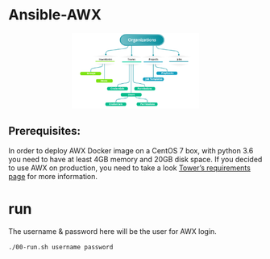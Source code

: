 # Ansible-AWX
<!-- https://medium.com/swlh/ansible-awx-installation-5861b115455a -->

<p align="center">
  <img width="50%" src="./README.images/Ansible-AWX-object-hierarchy.png">
</p>

## Prerequisites:
In order to deploy AWX Docker image on a CentOS 7 box, with python 3.6 you need to have at least 4GB memory and 20GB disk space. If you decided to use AWX on production, you need to take a look [Tower’s requirements page](https://docs.ansible.com/ansible-tower/2.2.2/html/installandreference/requirements_refguide.html) for more information.

# run
The username & password here will be the user for AWX login.

```
./00-run.sh username password
```
